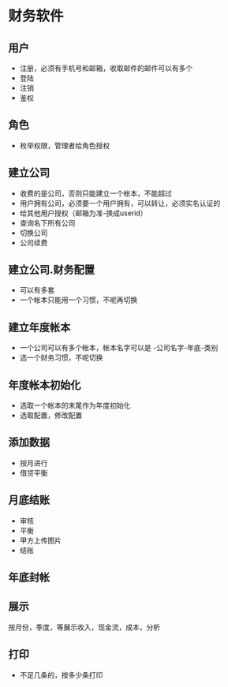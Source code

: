 
# 财务软件


## 用户
- 注册，必须有手机号和邮箱，收取邮件的邮件可以有多个
- 登陆
- 注销
- 鉴权

## 角色
- 枚举权限，管理者给角色授权


## 建立公司
- 收费的是公司，否则只能建立一个帐本，不能超过
- 用户拥有公司，必须要一个用户拥有，可以转让，必须实名认证的
- 给其他用户授权（邮箱为准-换成userid）
- 查询名下所有公司
- 切换公司
- 公司续费



## 建立公司.财务配置
- 可以有多套
- 一个帐本只能用一个习惯，不呢再切换
	
## 建立年度帐本
- 一个公司可以有多个帐本，帐本名字可以是 -公司名字-年底-类别
- 选一个财务习惯，不呢切换
	
## 年度帐本初始化
- 选取一个帐本的末尾作为年度初始化
- 选取配置，修改配置

## 添加数据
- 按月进行
- 借贷平衡

## 月底结账
- 审核
- 平衡
- 甲方上传图片
- 结账

## 年底封帐


## 展示
按月份，季度，等展示收入，现金流，成本，分析

## 打印
- 不足几条的，按多少条打印





			
